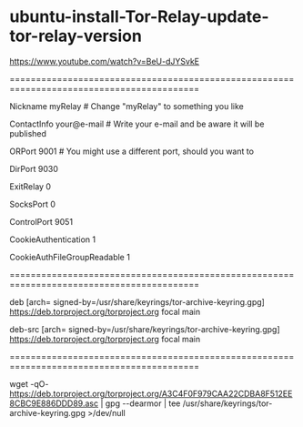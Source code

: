 # ubuntu-install-Tor-Relay-update-tor-relay-version


https://www.youtube.com/watch?v=BeU-dJYSvkE


==========================================================================================

Nickname    myRelay  # Change "myRelay" to something you like

ContactInfo your@e-mail  # Write your e-mail and be aware it will be published

ORPort      9001          # You might use a different port, should you want to

DirPort 9030

ExitRelay   0

SocksPort   0


ControlPort 9051

CookieAuthentication 1

CookieAuthFileGroupReadable 1


==========================================================================================

deb     [arch=<ARCHITECTURE> signed-by=/usr/share/keyrings/tor-archive-keyring.gpg] https://deb.torproject.org/torproject.org focal main

deb-src [arch=<ARCHITECTURE> signed-by=/usr/share/keyrings/tor-archive-keyring.gpg] https://deb.torproject.org/torproject.org focal main

==========================================================================================

wget -qO- https://deb.torproject.org/torproject.org/A3C4F0F979CAA22CDBA8F512EE8CBC9E886DDD89.asc | gpg --dearmor | tee /usr/share/keyrings/tor-archive-keyring.gpg >/dev/null

